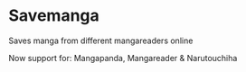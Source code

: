 Savemanga
===========

Saves manga from different mangareaders online

Now support for:
Mangapanda, Mangareader & Narutouchiha